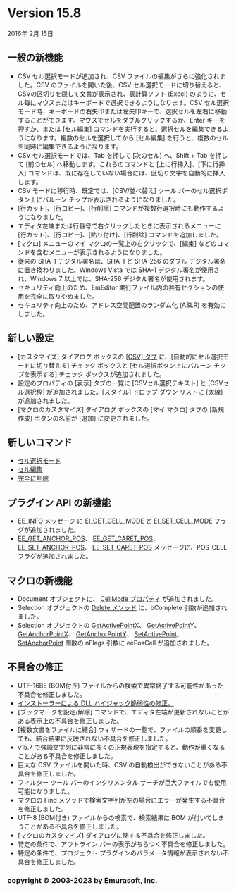 # Version 15.8

2016年 2月 15日

## 一般の新機能

- CSV セル選択モードが追加され、CSV ファイルの編集がさらに強化されました。CSV のファイルを開いた後、CSV セル選択モードに切り替えると、CSVの区切りを隠して文書が表示され、表計算ソフト (Excel) のように、セル毎にマウスまたはキーボードで選択できるようになります。CSV セル選択モード時、キーボードの右矢印または左矢印キーで、選択セルを左右に移動することができます。マウスでセルをダブルクリックするか、Enter キーを押すか、または \[セル編集\] コマンドを実行すると、選択セルを編集できるようになります。複数のセルを選択してから \[セル編集\] を行うと、複数のセルを同時に編集できるようになります。
- CSV セル選択モードでは、Tab を押して \[次のセル\] へ、Shift + Tab を押して \[前のセル\] へ移動します。これらのコマンドと \[上に行挿入\]、\[下に行挿入\] コマンドは、既に存在していない場合には、区切り文字を自動的に挿入します。
- CSV モードに移行時、既定では、\[CSV/並べ替え\] ツール バーのセル選択ボタン上にバルーン チップが表示されるようになりました。
- \[行カット\]、\[行コピー\]、\[行削除\] コマンドが複数行選択時にも動作するようになりました。
- エディタ左端または行番号で右クリックしたときに表示されるメニューに \[行カット\]、\[行コピー\]、\[貼り付け\]、\[行削除\] コマンドを追加しました。
- \[マクロ\] メニューのマイ マクロの一覧上の右クリックで、\[編集\] などのコマンドを含むメニューが表示されるようになりました。
- 従来の SHA-1 デジタル署名は、SHA-1 と SHA-256 のダブル デジタル署名に置き換わりました。Windows Vista では SHA-1 デジタル署名が使用され、Windows 7 以上では、SHA-256 デジタル署名が使用されます。
- セキュリティ向上のため、EmEditor 実行ファイル内の共有セクションの使用を完全に取りやめました。
- セキュリティ向上のため、アドレス空間配置のランダム化 (ASLR) を有効にしました。

## 新しい設定

- \[カスタマイズ\] ダイアログ ボックスの [\[CSV\] タブ](../dlg/customize/csv/index) に、\[自動的にセル選択モードに切り替える\] チェック ボックスと \[セル選択ボタン上にバルーン チップを表示する\] チェック ボックスが追加されました。
- 設定のプロパティの \[表示\] タブの一覧に \[CSVセル選択テキスト\] と \[CSVセル選択枠\] が追加されました。\[スタイル\] ドロップ ダウン リストに \[太線\] が追加されました。
- \[マクロのカスタマイズ\] ダイアログ ボックスの \[マイ マクロ\] タブの \[新規作成\] ボタンの名前が \[追加\] に変更されました。

## 新しいコマンド

- [セル選択モード](../cmd/edit/csv_cell_mode)
- [セル編集](../cmd/edit/csv_edit_cell)
- [完全に削除](../cmd/edit/delete_complete)

## プラグイン API の新機能

- [EE\_INFO メッセージ](../plugin/message/ee_info) に EI\_GET\_CELL\_MODE と EI\_SET\_CELL\_MODE フラグが追加されました。
- [EE\_GET\_ANCHOR\_POS](../plugin/message/ee_get_anchor_pos)、 [EE\_GET\_CARET\_POS](../plugin/message/ee_get_caret_pos)、 [EE\_SET\_ANCHOR\_POS](../plugin/message/ee_set_anchor_pos)、 [EE\_SET\_CARET\_POS](../plugin/message/ee_set_caret_pos) メッセージに、POS\_CELL フラグが追加されました。

## マクロの新機能

- Document オブジェクトに、 [CellMode プロパティ](../macro/document/cell_mode) が追加されました。
- Selection オブジェクトの [Delete メソッド](../macro/selection/selection_delete) に、bComplete 引数が追加されました。
- Selection オブジェクトの [GetActivePointX](../macro/selection/selection_getactivepointx)、 [GetActivePointY](../macro/selection/selection_getactivepointy)、 [GetAnchorPointX](../macro/selection/selection_getanchorpointx)、 [GetAnchorPointY](../macro/selection/selection_getanchorpointy)、 [SetActivePoint](../macro/selection/selection_setactivepoint)、 [SetAnchorPoint](../macro/selection/selection_setanchorpoint) 関数の nFlags 引数に eePosCell が追加されました。

## 不具合の修正

- UTF-16BE (BOM付き) ファイルからの検索で異常終了する可能性があった不具合を修正しました。
- [インストーラーによる DLL ハイジャック脆弱性の修正。](http://www.advancedinstaller.com/dll-hijacking.html)
- \[ブックマークを設定/解除\] コマンドで、エディタ左端が更新されないことがある表示上の不具合を修正しました。
- \[複数文書をファイルに結合\] ウィザードの一覧で、ファイルの順番を変更しても、結合結果に反映されない不具合を修正しました。
- v15.7 で強調文字列に非常に多くの正規表現を指定すると、動作が重くなることがある不具合を修正しました。
- 巨大な CSV ファイルを開いた時、CSV の自動検出ができないことがある不具合を修正しました。
- フィルター ツール バーのインクリメンタル サーチが巨大ファイルでも使用可能になりました。
- マクロの Find メソッドで検索文字列が空の場合にエラーが発生する不具合を修正しました。
- UTF-8 (BOM付き) ファイルからの検索で、検索結果に BOM が付いてしまうことがある不具合を修正しました。
- \[マクロのカスタマイズ\] ダイアログに関する不具合を修正しました。
- 特定の条件で、アウトライン バーの表示がちらつく不具合を修正しました。
- 特定の条件で、プロジェクト プラグインのパラメータ情報が表示されない不具合を修正しました。

### copyright © 2003-2023 by Emurasoft, Inc.
